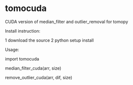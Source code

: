 # tomocuda

CUDA version of median_filter and outlier_removal for tomopy

Install instruction:

1 download the source 
2 python setup install

Usage:

import tomocuda

median_filter_cuda(arr, size)

remove_outlier_cuda(arr, dif, size)
